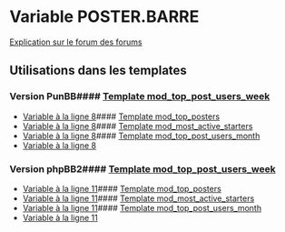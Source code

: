 # Variable POSTER.BARRE
[Explication sur le forum des forums](http://forum.forumactif.com/t294113-listing-des-variables#POSTER.BARRE)
## Utilisations dans les templates
### Version PunBB#### [Template mod_top_post_users_week](punbb/mod_top_post_users_week.md)
* [Variable à la ligne 8](../punbb/mod_top_post_users_week.tpl#L8)#### [Template mod_top_posters](punbb/mod_top_posters.md)
* [Variable à la ligne 8](../punbb/mod_top_posters.tpl#L8)#### [Template mod_most_active_starters](punbb/mod_most_active_starters.md)
* [Variable à la ligne 8](../punbb/mod_most_active_starters.tpl#L8)#### [Template mod_top_post_users_month](punbb/mod_top_post_users_month.md)
* [Variable à la ligne 8](../punbb/mod_top_post_users_month.tpl#L8)
### Version phpBB2#### [Template mod_top_post_users_week](subsilver/mod_top_post_users_week.md)
* [Variable à la ligne 11](../subsilver/mod_top_post_users_week.tpl#L11)#### [Template mod_top_posters](subsilver/mod_top_posters.md)
* [Variable à la ligne 11](../subsilver/mod_top_posters.tpl#L11)#### [Template mod_most_active_starters](subsilver/mod_most_active_starters.md)
* [Variable à la ligne 11](../subsilver/mod_most_active_starters.tpl#L11)#### [Template mod_top_post_users_month](subsilver/mod_top_post_users_month.md)
* [Variable à la ligne 11](../subsilver/mod_top_post_users_month.tpl#L11)